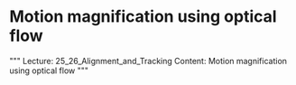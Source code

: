 # Motion magnification using optical flow

"""
Lecture: 25_26_Alignment_and_Tracking
Content: Motion magnification using optical flow
"""

